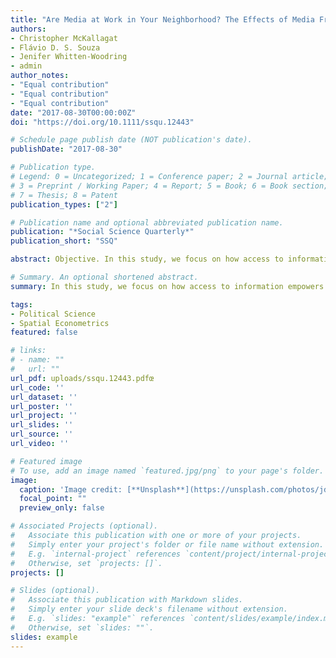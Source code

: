 ```yaml
---
title: "Are Media at Work in Your Neighborhood? The Effects of Media Freedom, Internet Access, and Information Spillover on Workers’ Rights"
authors:
- Christopher McKallagat
- Flávio D. S. Souza
- Jenifer Whitten‐Woodring
- admin
author_notes:
- "Equal contribution"
- "Equal contribution"
- "Equal contribution"
date: "2017-08-30T00:00:00Z"
doi: "https://doi.org/10.1111/ssqu.12443"

# Schedule page publish date (NOT publication's date).
publishDate: "2017-08-30"

# Publication type.
# Legend: 0 = Uncategorized; 1 = Conference paper; 2 = Journal article;
# 3 = Preprint / Working Paper; 4 = Report; 5 = Book; 6 = Book section;
# 7 = Thesis; 8 = Patent
publication_types: ["2"]

# Publication name and optional abbreviated publication name.
publication: "*Social Science Quarterly*"
publication_short: "SSQ"

abstract: Objective. In this study, we focus on how access to information empowers workers and pressures government and firms to improve labor conditions. Methods. We consider the effects of two critical mechanisms supporting both information access and flow across borders (i.e., media freedom and Internet usage) on workers’ rights across countries and over time using spatial models. Results. The findings overall indicate that there is a spatial component associated with the degree of workers’ rights in a given country. Further analysis reveals that this is due—at least in part—to the level of media freedom and information flow across borders. Conclusion. We find support for the theorized notion that the ability of workers to secure and exercise their rights to collective bargaining and freedom of association in the workplace depends In this study, we focus on how access to information empowers workers and pressures government and firms to improve labor conditions.

# Summary. An optional shortened abstract.
summary: In this study, we focus on how access to information empowers workers and pressures government and firms to improve labor conditions.

tags:
- Political Science
- Spatial Econometrics
featured: false

# links:
# - name: ""
#   url: ""
url_pdf: uploads/ssqu.12443.pdfœ
url_code: ''
url_dataset: ''
url_poster: ''
url_project: ''
url_slides: ''
url_source: ''
url_video: ''

# Featured image
# To use, add an image named `featured.jpg/png` to your page's folder. 
image:
  caption: 'Image credit: [**Unsplash**](https://unsplash.com/photos/jdD8gXaTZsc)'
  focal_point: ""
  preview_only: false

# Associated Projects (optional).
#   Associate this publication with one or more of your projects.
#   Simply enter your project's folder or file name without extension.
#   E.g. `internal-project` references `content/project/internal-project/index.md`.
#   Otherwise, set `projects: []`.
projects: []

# Slides (optional).
#   Associate this publication with Markdown slides.
#   Simply enter your slide deck's filename without extension.
#   E.g. `slides: "example"` references `content/slides/example/index.md`.
#   Otherwise, set `slides: ""`.
slides: example
---
```

